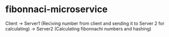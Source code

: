 # fibonnaci-microservice

Client -> Server1 (Reciving number from client and sending it to Server 2 for calculating) -> Server2 (Calculating fibonnachi numbers and hashing)

